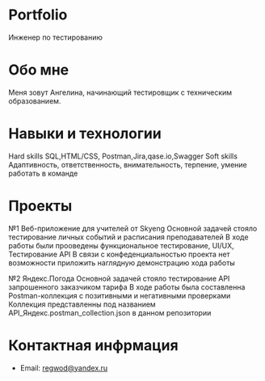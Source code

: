 # Portfolio
Инженер по тестированию
# Обо мне
Меня зовут Ангелина, начинающий тестировщик с техническим образованием.
# Навыки и технологии
Hard skills
SQL,HTML/CSS,
Postman,Jira,qase.io,Swagger
Soft skills
Адаптивность, ответственность, внимательность, терпение, умение работать в команде
# Проекты
№1 Веб-приложение для учителей от Skyeng
Основной задачей стояло тестирование личных событий и расписания преподавателей
В ходе работы были прооведены функциональное тестирование, UI/UX, Тестирование API
В связи с конфеденциальностью проекта нет возможности приложить наглядную демонстрацию хода работы

№2 Яндекс.Погода
Основной задачей стояло тестирование API запрошенного заказчиком тарифа
В ходе работы была составленна Postman-коллекция с позитивными и негативными проверками
Коллекция представленны под названием API_Яндекс.postman_collection.json в данном репозитории

# Контактная инфрмация
- Email: regwod@yandex.ru
